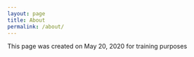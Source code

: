 ```yaml
---
layout: page
title: About
permalink: /about/
---
```


This page was created on May 20, 2020 for training purposes